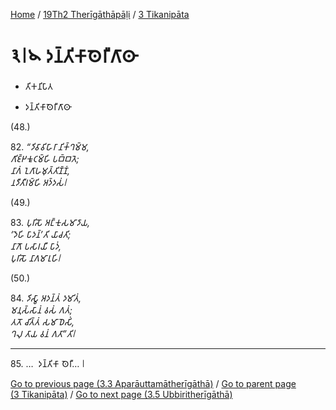 
[Home](/) / [19Th2 Therīgāthāpāḷi](../../19Th2.md) / [3 Tikanipāta](../3.md)

# 𑁩𑁇𑁪 𑀤𑀦𑁆𑀢𑀺𑀓𑀸𑀣𑁂𑀭𑀻𑀕𑀸𑀣𑀸

* 𑀢𑀺𑀓𑀦𑀺𑀧𑀸𑀢

* 𑀤𑀦𑁆𑀢𑀺𑀓𑀸𑀣𑁂𑀭𑀻𑀕𑀸𑀣𑀸

(48.)

82\. _“𑀤𑀺𑀯𑀸𑀯𑀺𑀳𑀸𑀭𑀸 𑀦𑀺𑀓𑁆𑀔𑀫𑁆𑀫,_  
_𑀕𑀺𑀚𑁆𑀛𑀓𑀽𑀝𑀫𑁆𑀳𑀺 𑀧𑀩𑁆𑀩𑀢𑁂;_  
_𑀦𑀸𑀕𑀁 𑀑𑀕𑀸𑀳𑀫𑀼𑀢𑁆𑀢𑀺𑀡𑁆𑀡𑀁,_  
_𑀦𑀤𑀻𑀢𑀻𑀭𑀫𑁆𑀳𑀺 𑀅𑀤𑁆𑀤𑀲𑀁𑁇_  


(49.)

83\. _𑀧𑀼𑀭𑀺𑀲𑁄 𑀅𑀗𑁆𑀓𑀼𑀲𑀫𑀸𑀤𑀸𑀬,_  
_‘𑀤𑁂𑀳𑀺 𑀧𑀸𑀤𑀦𑁆’𑀢𑀺 𑀬𑀸𑀘𑀢𑀺;_  
_𑀦𑀸𑀕𑁄 𑀧𑀲𑀸𑀭𑀬𑀻 𑀧𑀸𑀤𑀁,_  
_𑀧𑀼𑀭𑀺𑀲𑁄 𑀦𑀸𑀕𑀫𑀸𑀭𑀼𑀳𑀺𑁇_  


(50.)

84\. _𑀤𑀺𑀲𑁆𑀯𑀸 𑀅𑀤𑀦𑁆𑀢𑀁 𑀤𑀫𑀺𑀢𑀁,_  
_𑀫𑀦𑀼𑀲𑁆𑀲𑀸𑀦𑀁 𑀯𑀲𑀁 𑀕𑀢𑀁;_  
_𑀢𑀢𑁄 𑀘𑀺𑀢𑁆𑀢𑀁 𑀲𑀫𑀸𑀥𑁂𑀲𑀺𑀁,_  
_𑀔𑀮𑀼 𑀢𑀸𑀬 𑀯𑀦𑀁 𑀕𑀢𑀸”𑀢𑀺𑁇_  


---

85\. …  𑀤𑀦𑁆𑀢𑀺𑀓𑀸 𑀣𑁂𑀭𑀻… 𑁇



[Go to previous page (3.3 Aparāuttamātherīgāthā)](3.3.md) / [Go to parent page (3 Tikanipāta)](../3.md) / [Go to next page (3.5 Ubbiritherīgāthā)](3.5.md)


